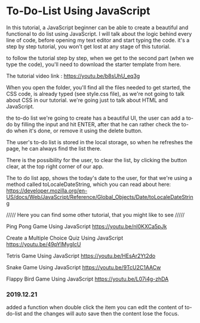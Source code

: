 # To-Do-List Using JavaScript
In this tutorial, a JavaScript beginner can be able to create a beautiful and functional to do list using JavaScript.
I will talk about the logic behind every line of code, before opening my text editor and start typing the code.
it's a step by step tutorial, you won't get lost at any stage of this tutorial.

to follow the tutorial step by step, when we get to the second part (when we type the code), you'll need to download the starter template from here.

The tutorial video link : https://youtu.be/b8sUhU_eq3g

When you open the folder, you'll find all the files needed to get started, the CSS code, is already typed (see style.css file), as we're not going to talk about CSS in our tutorial. we're going just to talk about HTML and JavaScript.

the to-do list we're going to create has a beautiful UI, the user can add a to-do by filling the input and hit ENTER, after that he can rather check the to-do when it's done, or remove it using the delete button.

The user's to-do list is stored in the local storage, so when he refreshes the page, he can always find the list there.

There is the possibility for the user, to clear the list, by clicking the button clear, at the top right corner of our app.

The to do list app, shows the today's date to the user, for that we're using a method called toLocaleDateString, which you can read about here: https://developer.mozilla.org/en-US/docs/Web/JavaScript/Reference/Global_Objects/Date/toLocaleDateString

///// Here you can find some other tutorial, that you might like to see /////

Ping Pong Game Using JavaScript
https://youtu.be/nl0KXCa5pJk

Create a Multiple Choice Quiz Using JavaScript
https://youtu.be/49pYIMygIcU

Tetris Game Using JavaScript
https://youtu.be/HEsAr2Yt2do

Snake Game Using JavaScript
https://youtu.be/9TcU2C1AACw

Flappy Bird Game Using JavaScript
https://youtu.be/L07i4g-zhDA

### 2019.12.21
added a function when double click the item you can edit the content of to-do-list and the changes will auto save then the content lose the focus.
